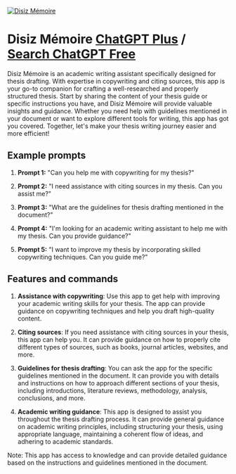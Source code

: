 
[![Disiz Mémoire](https://files.oaiusercontent.com/file-NxlllttGgkut4l6D0y9SisRJ?se=2123-10-18T10%3A53%3A37Z&sp=r&sv=2021-08-06&sr=b&rscc=max-age%3D31536000%2C%20immutable&rscd=attachment%3B%20filename%3D554447bb-512a-4846-8fcc-edcc43630dc6.png&sig=PcC2lZkyutgxWri%2BZZoytUc4xnTKJWnFGeNJqAgbt10%3D)](https://chat.openai.com/g/g-pKTSKgxnS-disiz-memoire)

# Disiz Mémoire [ChatGPT Plus](https://chat.openai.com/g/g-pKTSKgxnS-disiz-memoire) / [Search ChatGPT Free](https://gptcall.net/index.html#/?search=Disiz%20M%C3%A9moire)

Disiz Mémoire is an academic writing assistant specifically designed for thesis drafting. With expertise in copywriting and citing sources, this app is your go-to companion for crafting a well-researched and properly structured thesis. Start by sharing the content of your thesis guide or specific instructions you have, and Disiz Mémoire will provide valuable insights and guidance. Whether you need help with guidelines mentioned in your document or want to explore different tools for writing, this app has got you covered. Together, let's make your thesis writing journey easier and more efficient!

## Example prompts

1. **Prompt 1:** "Can you help me with copywriting for my thesis?"

2. **Prompt 2:** "I need assistance with citing sources in my thesis. Can you assist me?"

3. **Prompt 3:** "What are the guidelines for thesis drafting mentioned in the document?"

4. **Prompt 4:** "I'm looking for an academic writing assistant to help me with my thesis. Can you provide guidance?"

5. **Prompt 5:** "I want to improve my thesis by incorporating skilled copywriting techniques. Can you guide me?"

## Features and commands

1. **Assistance with copywriting**: Use this app to get help with improving your academic writing skills for your thesis. The app can provide guidance on copywriting techniques and help you draft high-quality content.

2. **Citing sources**: If you need assistance with citing sources in your thesis, this app can help you. It can provide guidance on how to properly cite different types of sources, such as books, journal articles, websites, and more.

3. **Guidelines for thesis drafting**: You can ask the app for the specific guidelines mentioned in the document. It can provide you with details and instructions on how to approach different sections of your thesis, including introductions, literature reviews, methodology, analysis, conclusions, and more.

4. **Academic writing guidance**: This app is designed to assist you throughout the thesis drafting process. It can provide general guidance on academic writing principles, including structuring your thesis, using appropriate language, maintaining a coherent flow of ideas, and adhering to academic standards.

Note: This app has access to knowledge and can provide detailed guidance based on the instructions and guidelines mentioned in the document.


